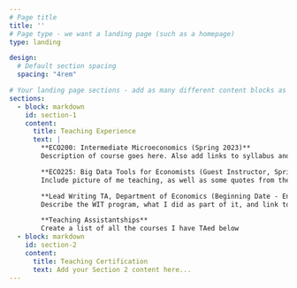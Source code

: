 ```yaml
---
# Page title
title: ''
# Page type - we want a landing page (such as a homepage)
type: landing

design:
  # Default section spacing
  spacing: "4rem"

# Your landing page sections - add as many different content blocks as you like
sections:
  - block: markdown
    id: section-1
    content:
      title: Teaching Experience
      text: |
        **ECO200: Intermediate Microeconomics (Spring 2023)**
        Description of course goes here. Also add links to syllabus and course review

        **ECO225: Big Data Tools for Economists (Guest Instructor, Spring 2024)**
        Include picture of me teaching, as well as some quotes from the reviews that students left

        **Lead Writing TA, Department of Economics (Beginning Date - End Date)**
        Describe the WIT program, what I did as part of it, and link to any relevant materials

        **Teaching Assistantships**
        Create a list of all the courses I have TAed below
  - block: markdown
    id: section-2
    content:
      title: Teaching Certification
      text: Add your Section 2 content here...
---
```


